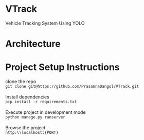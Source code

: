 # VTrack
Vehicle Tracking System Using YOLO

# Architecture

# Project Setup Instructions

clone the repo<br/>
`git clone git@https://github.com/PrasannaDangol/VTrack.git`<br/><br/>
Install dependencies<br/>
`pip install -r requirements.txt`<br/><br/>
Execute project in development mode<br/>
`python manage.py runserver`<br/><br/>
Browse the project<br/>
`http:\\localhost:{PORT}`<br/><br/>



